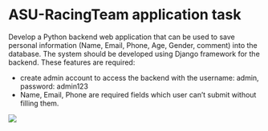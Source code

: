# ASU-RacingTeam application task

Develop a Python backend web application that can be used to save personal information (Name, Email, Phone, Age, Gender, comment) into the database.
The system should be developed using Django framework for the backend.
These features are required:
- create admin account to access the backend with the username: admin, password: admin123
- Name, Email, Phone are required fields which user can’t submit without filling them.


![](https://imgur.com/iOdVVKA.png)

